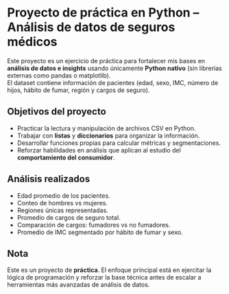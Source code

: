 # Proyecto de práctica en Python – Análisis de datos de seguros médicos

Este proyecto es un ejercicio de práctica para fortalecer mis bases en **análisis de datos e insights** usando únicamente **Python nativo** (sin librerías externas como pandas o matplotlib).  
El dataset contiene información de pacientes (edad, sexo, IMC, número de hijos, hábito de fumar, región y cargos de seguro).

## Objetivos del proyecto
- Practicar la lectura y manipulación de archivos CSV en Python.  
- Trabajar con **listas** y **diccionarios** para organizar la información.  
- Desarrollar funciones propias para calcular métricas y segmentaciones.  
- Reforzar habilidades en análisis que aplican al estudio del **comportamiento del consumidor**.  

## Análisis realizados
- Edad promedio de los pacientes.  
- Conteo de hombres vs mujeres.  
- Regiones únicas representadas.  
- Promedio de cargos de seguro total.  
- Comparación de cargos: fumadores vs no fumadores.  
- Promedio de IMC segmentado por hábito de fumar y sexo.  

## Nota
Este es un proyecto de **práctica**. El enfoque principal está en ejercitar la lógica de programación y reforzar la base técnica antes de escalar a herramientas más avanzadas de análisis de datos.  
